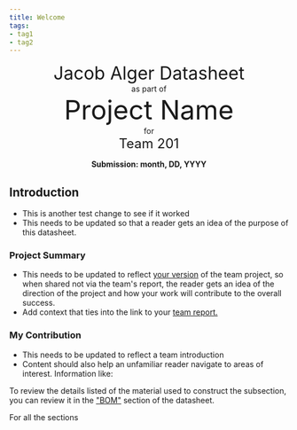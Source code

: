 ```yaml
---
title: Welcome
tags:
- tag1
- tag2
---
```

<center>
<font size= "6">Jacob Alger Datasheet</font><br>
as part of<br>
<font size= "8"> Project Name</font><br>
for<br>
<font size= "5"> Team 201 </font><br>

**Submission: month, DD, YYYY**
</center>

## Introduction

* This is another test change to see if it worked
* This needs to be updated so that a reader gets an idea of the purpose of this datasheet.

### Project Summary

* This needs to be updated to reflect <ins>your version</ins> of the team project, so when shared not via the team's report, the reader gets an idea of the direction of the project and how your work will contribute to the overall success.
* Add context that ties into the link to your [team report.](https://embedded-systems-design.github.io/EGR304TeamTemplate/)


### My Contribution

* This needs to be updated to reflect a team introduction
* Content should also help an unfamiliar reader navigate to areas of interest. Information like:

To review the details listed of the material used to construct the subsection, you can review it in the ["BOM"](https://embedded-systems-design.github.io/EGR304DataSheetTemplate/03-BOM/BOM/) section of the datasheet.

For all the sections
